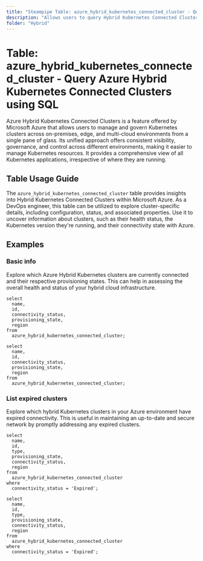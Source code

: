 ```yaml
---
title: "Steampipe Table: azure_hybrid_kubernetes_connected_cluster - Query Azure Hybrid Kubernetes Connected Clusters using SQL"
description: "Allows users to query Hybrid Kubernetes Connected Clusters in Azure, specifically detailing the configuration, status, and properties of each connected cluster."
folder: "Hybrid"
---
```


# Table: azure_hybrid_kubernetes_connected_cluster - Query Azure Hybrid Kubernetes Connected Clusters using SQL

Azure Hybrid Kubernetes Connected Clusters is a feature offered by Microsoft Azure that allows users to manage and govern Kubernetes clusters across on-premises, edge, and multi-cloud environments from a single pane of glass. Its unified approach offers consistent visibility, governance, and control across different environments, making it easier to manage Kubernetes resources. It provides a comprehensive view of all Kubernetes applications, irrespective of where they are running.

## Table Usage Guide

The `azure_hybrid_kubernetes_connected_cluster` table provides insights into Hybrid Kubernetes Connected Clusters within Microsoft Azure. As a DevOps engineer, this table can be utilized to explore cluster-specific details, including configuration, status, and associated properties. Use it to uncover information about clusters, such as their health status, the Kubernetes version they're running, and their connectivity state with Azure.

## Examples

### Basic info
Explore which Azure Hybrid Kubernetes clusters are currently connected and their respective provisioning states. This can help in assessing the overall health and status of your hybrid cloud infrastructure.

```sql+postgres
select
  name,
  id,
  connectivity_status,
  provisioning_state,
  region
from
  azure_hybrid_kubernetes_connected_cluster;
```

```sql+sqlite
select
  name,
  id,
  connectivity_status,
  provisioning_state,
  region
from
  azure_hybrid_kubernetes_connected_cluster;
```

### List expired clusters
Explore which hybrid Kubernetes clusters in your Azure environment have expired connectivity. This is useful in maintaining an up-to-date and secure network by promptly addressing any expired clusters.

```sql+postgres
select
  name,
  id,
  type,
  provisioning_state,
  connectivity_status,
  region
from
  azure_hybrid_kubernetes_connected_cluster
where
  connectivity_status = 'Expired';
```

```sql+sqlite
select
  name,
  id,
  type,
  provisioning_state,
  connectivity_status,
  region
from
  azure_hybrid_kubernetes_connected_cluster
where
  connectivity_status = 'Expired';
```